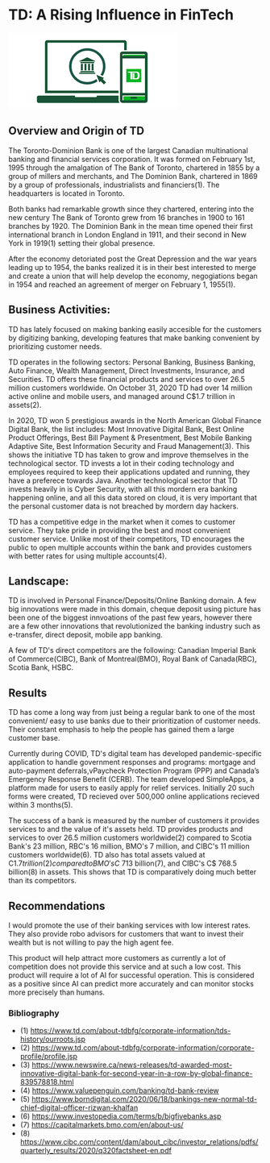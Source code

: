 # TD: A Rising Influence in FinTech
![image](TDpic.png)

## Overview and Origin of TD

The Toronto-Dominion Bank is one of the largest Canadian multinational banking and financial services corporation. It was formed on February 1st, 1995 through the amalgation of The Bank of Toronto, chartered in 1855 by a group of millers and merchants, and The Dominion Bank, chartered in 1869 by a group of professionals, industrialists and financiers(1). The headquarters is located in Toronto.

Both banks had remarkable growth since they chartered, entering into the new century The Bank of Toronto grew from 16 branches in 1900 to 161 branches by 1920. The Dominion Bank in the mean time opened their first international branch in London England in 1911, and their second in New York in 1919(1) setting their global presence.

After the economy detoriated post the Great Depression and the war years leading up to 1954, the banks realized it is in their best interested to merge and create a union that will help develop the economy, negogiations began in 1954 and reached an agreement of merger on February 1, 1955(1).


## Business Activities:

TD has lately focused on making banking easily accesible for the customers by digitizing banking, developing features that make banking convenient by prioritizing customer needs. 

TD operates in the following sectors: Personal Banking, Business Banking, Auto Finance, Wealth Management, Direct Investments, Insurance, and Securities. TD offers these financial products and services to over 26.5 million customers worldwide. On October 31, 2020 TD had over 14 million active online and mobile users, and managed around C$1.7 trillion in assets(2).

In 2020, TD won 5 prestigious awards in the North American Global Finance Digital Bank, the list includes: Most Innovative Digital Bank, Best Online Product Offerings, Best Bill Payment & Presentment, Best Mobile Banking Adaptive Site, Best Information Security and Fraud Management(3). This shows the initiative TD has taken to grow and improve themselves in the technological sector. TD invests a lot in their coding technology and employees required to keep their applications updated and running, they have a preferece towards Java. Another technological sector that TD invests heavily in is Cyber Security, with all this mordern era banking happening online, and all this data stored on cloud, it is very important that the personal customer data is not breached by mordern day hackers.

TD has a competitive edge in the market when it comes to customer service. They take pride in providing the best and most convenient customer service. Unlike most of their competitors, TD encourages the public to open multiple accounts within the bank and provides customers with better rates for using multiple accounts(4).


## Landscape:

TD is involved in Personal Finance/Deposits/Online Banking domain. A few big innovations were made in this domain, cheque deposit using picture has been one of the biggest innvoations of the past few years, however there are a few other innovations that revolutionized the banking industry such as e-transfer, direct deposit, mobile app banking.

A few of TD's direct competitors are the following: Canadian Imperial Bank of Commerce(CIBC), Bank of Montreal(BMO), Royal Bank of Canada(RBC), Scotia Bank, HSBC.


## Results

TD has come a long way from just being a regular bank to one of the most convenient/ easy to use banks due to their prioritization of customer needs. Their constant emphasis to help the people has gained them a large customer base. 

Currently during COVID, TD's digital team has developed pandemic-specific application to handle government responses and programs: mortgage and auto-payment deferrals,vPaycheck Protection Program (PPP) and Canada’s Emergency Response Benefit (CERB). The team developed SimpleApps, a platform  made for users to easily apply for relief services. Initially 20 such forms were created, TD recieved over 500,000 online applications recieved within 3 months(5).

The success of a bank is measured by the number of customers it provides services to and the value of it's assets held. TD provides products and services to over 26.5 million customers worldwide(2) compared to Scotia Bank's 23 million, RBC's 16 million, BMO's 7 million, and CIBC's 11 million customers worldwide(6). TD also has total assets valued at C$1.7 trillion(2) compared to BMO's C$ 713 billion(7), and CIBC's C$ 768.5 billion(8) in assets. This shows that TD is comparatively doing much better than its competitors.

## Recommendations

I would promote the use of their banking services with low interest rates. They also provide robo advisors for customers that want to invest their wealth but is not willing to pay the high agent fee.

This product will help attract more customers as currently a lot of competition does not provide this service and at such a low cost. This product will require a lot of AI for successful operation. This is considered as a positive since AI can predict more accurately and can monitor stocks more precisely than humans.


### Bibliography
- (1) https://www.td.com/about-tdbfg/corporate-information/tds-history/ourroots.jsp
- (2) https://www.td.com/about-tdbfg/corporate-information/corporate-profile/profile.jsp
- (3) https://www.newswire.ca/news-releases/td-awarded-most-innovative-digital-bank-for-second-year-in-a-row-by-global-finance-839578818.html
- (4) https://www.valuepenguin.com/banking/td-bank-review
- (5) https://www.borndigital.com/2020/06/18/bankings-new-normal-td-chief-digital-officer-rizwan-khalfan
- (6) https://www.investopedia.com/terms/b/bigfivebanks.asp
- (7) https://capitalmarkets.bmo.com/en/about-us/
- (8) https://www.cibc.com/content/dam/about_cibc/investor_relations/pdfs/quarterly_results/2020/q320factsheet-en.pdf
